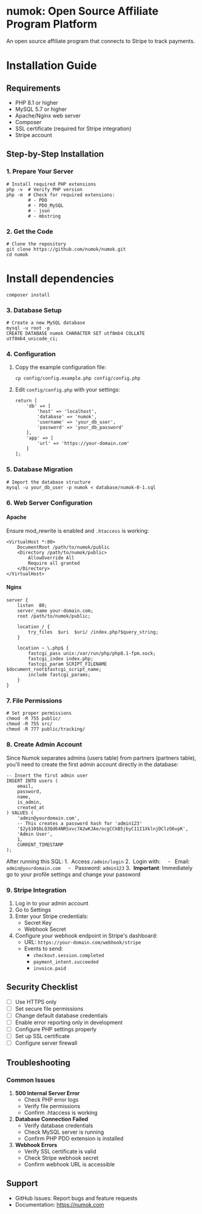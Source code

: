 # numok: Open Source Affiliate Program Platform

An open source affiliate program that connects to Stripe to track payments.

Installation Guide
==================

Requirements
------------

-   PHP 8.1 or higher
-   MySQL 5.7 or higher
-   Apache/Nginx web server
-   Composer
-   SSL certificate (required for Stripe integration)
-   Stripe account

Step-by-Step Installation
-------------------------

### 1\. Prepare Your Server

```
# Install required PHP extensions
php -v  # Verify PHP version
php -m  # Check for required extensions:
        # - PDO
        # - PDO_MySQL
        # - json
        # - mbstring
```

### 2\. Get the Code

```
# Clone the repository
git clone https://github.com/numok/numok.git
cd numok
```

# Install dependencies
`composer install`

### 3\. Database Setup

```
# Create a new MySQL database
mysql -u root -p
CREATE DATABASE numok CHARACTER SET utf8mb4 COLLATE utf8mb4_unicode_ci;
```

### 4\. Configuration

1.  Copy the example configuration file:

    `cp config/config.example.php config/config.php`

2.  Edit `config/config.php` with your settings:

    ```
    return [
        'db' => [
            'host' => 'localhost',
            'database' => 'numok',
            'username' => 'your_db_user',
            'password' => 'your_db_password'
        ],
        'app' => [
            'url' => 'https://your-domain.com'
        ]
    ];
    ```

### 5\. Database Migration

```
# Import the database structure
mysql -u your_db_user -p numok < database/numok-0-1.sql
```

### 6\. Web Server Configuration

#### Apache

Ensure mod_rewrite is enabled and `.htaccess` is working:

```
<VirtualHost *:80>
    DocumentRoot /path/to/numok/public
    <Directory /path/to/numok/public>
        AllowOverride All
        Require all granted
    </Directory>
</VirtualHost>
```

#### Nginx

```
server {
    listen  80;
    server_name your-domain.com;
    root /path/to/numok/public;

    location / {
        try_files  $uri  $uri/ /index.php?$query_string;
    }

    location ~ \.php$ {
        fastcgi_pass unix:/var/run/php/php8.1-fpm.sock;
        fastcgi_index index.php;
        fastcgi_param SCRIPT_FILENAME $document_root$fastcgi_script_name;
        include fastcgi_params;
    }
}
```

### 7\. File Permissions

```
# Set proper permissions
chmod -R 755 public/
chmod -R 755 src/
chmod -R 777 public/tracking/
```

### 8\. Create Admin Account

Since Numok separates admins (users table) from partners (partners table), you'll need to create the first admin account directly in the database:

```
-- Insert the first admin user
INSERT INTO users (
    email,
    password,
    name,
    is_admin,
    created_at
) VALUES (
    'admin@yourdomain.com',
    -- This creates a password hash for 'admin123'
    '$2y$10$bLQ3Qd64NRSxvc7A2wKJAe/ocgCCkB5jbyC11I1XklnjDClzO6vpK',
    'Admin User',
    1,
    CURRENT_TIMESTAMP
);
```

After running this SQL:
1\.  Access `/admin/login`
2\.  Login with:
    -   Email: `admin@yourdomain.com`
    -   Password: `admin123`
3\.  **Important**: Immediately go to your profile settings and change your password

### 9\. Stripe Integration

1.  Log in to your admin account
2.  Go to Settings
3.  Enter your Stripe credentials:
    -   Secret Key
    -   Webhook Secret
4.  Configure your webhook endpoint in Stripe's dashboard:
    -   URL: `https://your-domain.com/webhook/stripe`
    -   Events to send:
        -   `checkout.session.completed`
        -   `payment_intent.succeeded`
        -   `invoice.paid`

Security Checklist
------------------

-   [ ]  Use HTTPS only
-   [ ]  Set secure file permissions
-   [ ]  Change default database credentials
-   [ ]  Enable error reporting only in development
-   [ ]  Configure PHP settings properly
-   [ ]  Set up SSL certificate
-   [ ]  Configure server firewall

Troubleshooting
---------------

### Common Issues

1.  **500 Internal Server Error**
    -   Check PHP error logs
    -   Verify file permissions
    -   Confirm .htaccess is working
2.  **Database Connection Failed**
    -   Verify database credentials
    -   Check MySQL server is running
    -   Confirm PHP PDO extension is installed
3.  **Webhook Errors**
    -   Verify SSL certificate is valid
    -   Check Stripe webhook secret
    -   Confirm webhook URL is accessible

Support
-------

-   GitHub Issues: Report bugs and feature requests
-   Documentation: https://numok.com